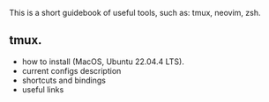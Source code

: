 This is a short guidebook of useful tools, such as: tmux, neovim, zsh.

## tmux.

- how to install (MacOS, Ubuntu 22.04.4 LTS).
- current configs description
- shortcuts and bindings
- useful links
<a href="https://www.youtube.com/watch?v=LkFtvMzMwjw&t=2s"></a>
